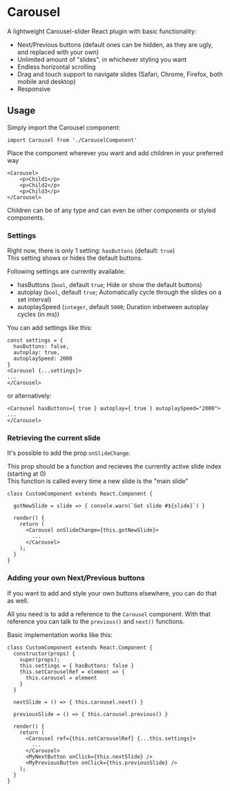 # Carousel

A lightweight Carousel-slider React plugin with basic functionality:

-   Next/Previous buttons (default ones can be hidden, as they are ugly, and replaced with your own)
-   Unlimited amount of "slides", in whichever styling you want
-   Endless horizontal scrolling
-   Drag and touch support to navigate slides (Safari, Chrome, Firefox, both mobile and desktop)
-   Responsive

## Usage

Simply import the Carousel component:

`import Carousel from './CarouselComponent'`

Place the component wherever you want and add children in your preferred way

```
<Carousel>
    <p>Child1</p>
    <p>Child2</p>
    <p>Child3</p>
</Carousel>
```

Children can be of any type and can even be other components or styled components.

### Settings

Right now, there is only 1 setting: `hasButtons` (default: `true`)  
This setting shows or hides the default buttons.

Following settings are currently available:

-   hasButtons (`bool`, default `true`; Hide or show the default buttons)
-   autoplay (`bool`, default `true`; Automatically cycle through the slides on a set interval)
-   autoplaySpeed (`integer`, default `5000`; Duration inbetween autoplay cycles (in ms))

You can add settings like this:

```
const settings = {
  hasButtons: false,
  autoplay: true,
  autoplaySpeed: 2000
}
<Carousel {...settings}>
...
</Carousel>
```

or alternatively:

```
<Carousel hasButtons={ true } autoplay={ true } autoplaySpeed="2000">
...
</Carousel>
```

### Retrieving the current slide

It's possible to add the prop `onSlideChange`.

This prop should be a function and recieves the currently active slide index (starting at 0)  
This function is called every time a new slide is the "main slide"

```
class CustomComponent extends React.Component {

  gotNewSlide = slide => { console.warn(`Got slide #${slide}`) }

  render() {
    return (
      <Carousel onSlideChange={this.gotNewSlide}>
        ...
      </Carousel>
    );
  }
}
```

### Adding your own Next/Previous buttons

If you want to add and style your own buttons elsewhere, you can do that as well.

All you need is to add a reference to the `Carousel` component. With that reference you can talk to the `previous()` and `next()` functions.

Basic implementation works like this:

```
class CustomComponent extends React.Component {
  constructor(props) {
    super(props);
    this.settings = { hasButtons: false }
    this.setCarouselRef = element => {
      this.carousel = element
    }
  }

  nextSlide = () => { this.carousel.next() }

  previousSlide = () => { this.carousel.previous() }

  render() {
    return (
      <Carousel ref={this.setCarouselRef} {...this.settings}>
        ...
      </Carousel>
      <MyNextButton onClick={this.nextSlide} />
      <MyPreviousButton onClick={this.previousSlide} />
    );
  }
}
```
